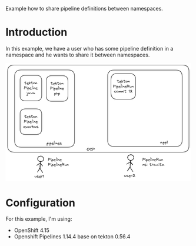Example how to share pipeline definitions between namespaces.

# Introduction

In this example, we have a user who has some pipeline definition in a namespace and he wants to share it between namespaces. 

![Architecture](images/architecture.png)

# Configuration

For this example, I'm using:
* OpenShift 4.15
* Openshift Pipelines 1.14.4 base on tekton 0.56.4
